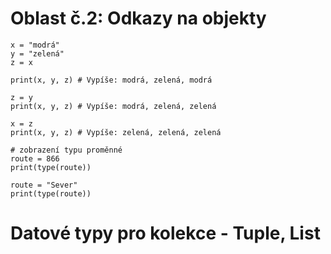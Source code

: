 # Oblast č.2: Odkazy na objekty

```Py
x = "modrá"
y = "zelená"
z = x

print(x, y, z) # Vypíše: modrá, zelená, modrá

z = y
print(x, y, z) # Vypíše: modrá, zelená, zelená

x = z
print(x, y, z) # Vypíše: zelená, zelená, zelená
```

```Py
# zobrazení typu proměnné
route = 866
print(type(route))

route = "Sever"
print(type(route))
```

# Datové typy pro kolekce - Tuple, List

